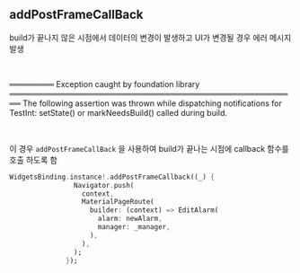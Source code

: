 ## addPostFrameCallBack

build가 끝나지 않은 시점에서 데이터의 변경이 발생하고 UI가 변경될 경우 에러 메시지 발생

<br>


════════ Exception caught by foundation library ════════════════════════════════════════════════════
The following assertion was thrown while dispatching notifications for TestInt:
setState() or markNeedsBuild() called during build.

<br>

이 경우 `addPostFrameCallBack` 을 사용하여 build가 끝나는 시점에 callback 함수를 호출 하도록 함

```dart
WidgetsBinding.instance!.addPostFrameCallback((_) {
                Navigator.push(
                  context,
                  MaterialPageRoute(
                    builder: (context) => EditAlarm(
                      alarm: newAlarm,
                      manager: _manager,
                    ),
                  ),
                );
              });
```

